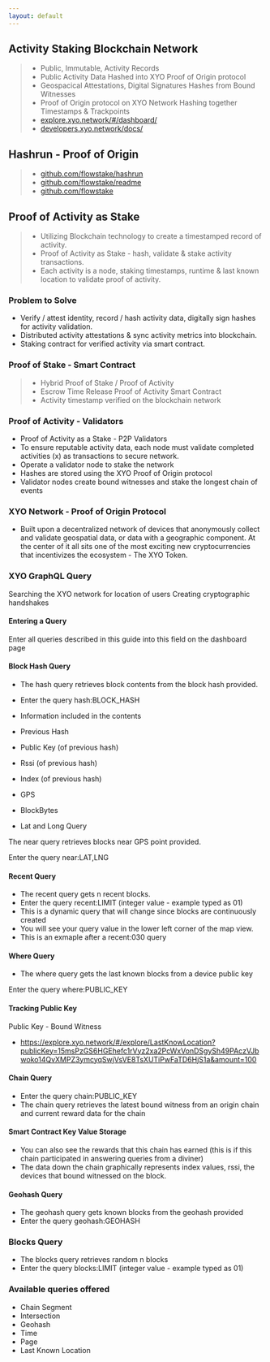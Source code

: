 ```yaml
---
layout: default
---
```


## Activity Staking Blockchain Network
> - Public, Immutable, Activity Records
> - Public Activity Data Hashed into XYO Proof of Origin protocol
> - Geospacical Attestations, Digital Signatures Hashes from Bound Witnesses 
> - Proof of Origin protocol on XYO Network Hashing together Timestamps & Trackpoints
> - [explore.xyo.network/#/dashboard/](https://explore.xyo.network/#/dashboard)
> - [developers.xyo.network/docs/](https://developers.xyo.network/docs/en/explore-getting-started/)

## Hashrun - Proof of Origin
> - [github.com/flowstake/hashrun](https://github.com/flowstake/hashrun)
> - [github.com/flowstake/readme](https://github.com/flowstake/flowstake.github.io/blob/master/README.md)
> - [github.com/flowstake](https://github.com/flowstake)


## Proof of Activity as Stake
> - Utilizing Blockchain technology to create a timestamped record of activity.
> - Proof of Activity as Stake - hash, validate & stake activity transactions.
> - Each activity is a node, staking timestamps, runtime & last known location to validate proof of activity. 

### Problem to Solve
*   Verify / attest identity, record / hash activity data, digitally sign hashes for activity validation. 
*   Distributed activity attestations & sync activity metrics into blockchain.
*   Staking contract for verified activity via smart contract.

### Proof of Stake - Smart Contract 
> - Hybrid Proof of Stake / Proof of Activity
> - Escrow Time Release Proof of Activity Smart Contract
> - Activity timestamp verified on the blockchain network

### Proof of Activity - Validators 
- Proof of Activity as a Stake - P2P Validators
- To ensure reputable activity data, each node must validate completed activities (x) as transactions to secure network.
- Operate a validator node to stake the network
- Hashes are stored using the XYO Proof of Origin protocol
- Validator nodes create bound witnesses and stake the longest chain of events

### XYO Network - Proof of Origin Protocol
- Built upon a decentralized network of devices that anonymously collect and validate geospatial data, or data with a geographic component. At the center of it all sits one of the most exciting new cryptocurrencies that incentivizes the ecosystem - The XYO Token.

### XYO GraphQL Query

Searching the XYO network for location of users
Creating cryptographic handshakes 

#### Entering a Query

Enter all queries described in this guide into this field on the dashboard page

#### Block Hash Query

* The hash query retrieves block contents from the block hash provided.
* Enter the query hash:BLOCK_HASH
* Information included in the contents

* Previous Hash
* Public Key (of previous hash)
* Rssi (of previous hash)
* Index (of previous hash)
* GPS
* BlockBytes
* Lat and Long Query

The near query retrieves blocks near GPS point provided.

Enter the query near:LAT,LNG

#### Recent Query

* The recent query gets n recent blocks.
* Enter the query recent:LIMIT (integer value - example typed as 01)
* This is a dynamic query that will change since blocks are continuously created
* You will see your query value in the lower left corner of the map view.
* This is an exmaple after a recent:030 query

#### Where Query

* The where query gets the last known blocks from a device public key

Enter the query where:PUBLIC_KEY

#### Tracking Public Key 

Public Key - Bound Witness

* https://explore.xyo.network/#/explore/LastKnowLocation?publicKey=15msPzGS6HGEhefc1rVyz2xa2PcWxVonDSgySh49PAczVJbwoko14QvXMPZ3ymcyqSwjVsVE8TsXUTiPwFaTD6HjS1a&amount=100

#### Chain Query

* Enter the query chain:PUBLIC_KEY
* The chain query retrieves the latest bound witness from an origin chain and current reward data for the chain

#### Smart Contract Key Value Storage 

* You can also see the rewards that this chain has earned (this is if this chain participated in answering queries from a diviner)
* The data down the chain graphically represents index values, rssi, the devices that bound witnessed on the block.

#### Geohash Query

* The geohash query gets known blocks from the geohash provided
* Enter the query geohash:GEOHASH

### Blocks Query

* The blocks query retrieves random n blocks
* Enter the query blocks:LIMIT (integer value - example typed as 01)

### Available queries offered

* Chain Segment
* Intersection
* Geohash
* Time
* Page
* Last Known Location



